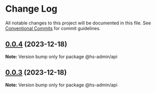 # Change Log

All notable changes to this project will be documented in this file. See [Conventional Commits](https://conventionalcommits.org) for commit guidelines.

## [0.0.4](https://git.aihuoshi.net/algo_analysis_plat/web/fd-react-admin-components/compare/@hs-admin/api@0.0.3...@hs-admin/api@0.0.4) (2023-12-18)

**Note:** Version bump only for package @hs-admin/api

## [0.0.3](https://git.aihuoshi.net/algo_analysis_plat/web/fd-react-admin-components/compare/@hs-admin/api@0.0.2...@hs-admin/api@0.0.3) (2023-12-18)

**Note:** Version bump only for package @hs-admin/api
